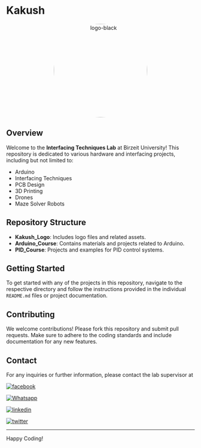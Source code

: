 # Kakush

<p align="center">
  <img src="https://github.com/user-attachments/assets/a07415b3-8ef2-4200-8e79-19c077fbd82f" alt="logo-black" style="border-radius: 50%; width: 250px; height: 250px;">
</p>


## Overview

Welcome to the **Interfacing Techniques Lab** at Birzeit University! This repository is dedicated to various hardware and interfacing projects, including but not limited to:

- Arduino
- Interfacing Techniques
- PCB Design
- 3D Printing
- Drones
- Maze Solver Robots

## Repository Structure

- **Kakush_Logo**: Includes logo files and related assets.
- **Arduino_Course**: Contains materials and projects related to Arduino.
- **PID_Course**: Projects and examples for PID control systems.

## Getting Started

To get started with any of the projects in this repository, navigate to the respective directory and follow the instructions provided in the individual `README.md` files or project documentation.

## Contributing

We welcome contributions! Please fork this repository and submit pull requests. Make sure to adhere to the coding standards and include documentation for any new features.


## Contact

For any inquiries or further information, please contact the lab supervisor at 

[![facebook](https://img.shields.io/badge/facebook-0077B5?style=for-the-badge&logo=facebook&logoColor=white)](https://www.facebook.com/qossay.rida?mibextid=2JQ9oc)

[![Whatsapp](https://img.shields.io/badge/Whatsapp-25D366?style=for-the-badge&logo=Whatsapp&logoColor=white)](https://wa.me/+972598592423)

[![linkedin](https://img.shields.io/badge/linkedin-0077B5?style=for-the-badge&logo=linkedin&logoColor=white)](https://www.linkedin.com/in/qossay-rida-3aa3b81a1?utm_source=share&utm_campaign=share_via&utm_content=profile&utm_medium=android_app )

[![twitter](https://img.shields.io/badge/twitter-1DA1F2?style=for-the-badge&logo=twitter&logoColor=white)](https://twitter.com/qossayrida)

---

Happy Coding!